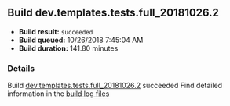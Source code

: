 ## Build dev.templates.tests.full_20181026.2
- **Build result:** `succeeded`
- **Build queued:** 10/26/2018 7:45:04 AM
- **Build duration:** 141.80 minutes
### Details
Build [dev.templates.tests.full_20181026.2](https://winappstudio.visualstudio.com/web/build.aspx?pcguid=a4ef43be-68ce-4195-a619-079b4d9834c2&builduri=vstfs%3a%2f%2f%2fBuild%2fBuild%2f26475) succeeded
Find detailed information in the [build log files](https://uwpctdiags.blob.core.windows.net/buildlogs/dev.templates.tests.full_20181026.2_logs.zip)
